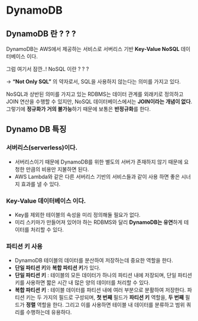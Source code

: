 # **DynamoDB**

## **DynamoDB 란 ? ? ?**

DynamoDB는 AWS에서 제공하는 서비스로 서버리스 기반 **Key-Value NoSQL** 데이터베이스 이다.

그럼 여기서 잠깐..! NoSQL 이란 ? ? ?

→ **“Not Only SQL”** 의 약자로서, SQL을 사용하지 않는다는 의미를 가지고 있다.

NoSQL과 상반된 의미를 가지고 있는 RDBMS는 데이터 관계를 외래키로 정의하고 JOIN 연산을 수행할 수 있지만, NoSQL 데이터베이스에서는 **JOIN이라는 개념이 없다**. 그렇기에 **정규화가 거의 불가능**하기 때문에 보통은 **반정규화**를 한다.

## **Dynamo DB 특징**

### **서버리스(serverless)이다.**

- 서버리스이기 때문에 DynamoDB를 위한 별도의 서버가 존재하지 않기 때문에 요청한 만큼의 비용만 지불하면 된다.
- AWS Lambda와 같은 다른 서버리스 기반의 서비스들과 같이 사용 하면 좋은 시너지 효과를 낼 수 있다.

### **Key-Value 데이터베이스 이다.**

- Key를 제외한 테이블의 속성을 미리 정의해둘 필요가 없다.
- 미리 스키마가 만들어져 있어야 하는 RDBMS와 달리 **DynamoDB는 유연**하게 테이터를 처리할 수 있다.

### **파티션 키 사용**

- DynamoDB 테이블의 데이터를 분산하여 저장하는데 중요한 역할을 한다.
- **단일 파티션 키**와 **복합 파티션 키**가 있다.
- **단일 파티션 키** : 테이블의 모든 데이터가 하나의 파티션 내에 저장되며, 단일 파티션 키를 사용하면 짧은 시간 내 많은 양의 데이터를 처리할 수 있다.
- **복합 파티션 키** : 테이블 데이터를 파티션 내에 여러 부분으로 분활하여 저장한다. 파티션 키는 두 가지의 필드로 구성되며, **첫 번째** 필드가 **파티션 키** 역할을, **두 번째** 필드가 **정렬** 역할을 한다. 그리고 이를 사용하면 테이블 내 데이터를 분류하고 범위 쿼리를 수행하는데 유용하다.